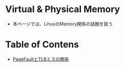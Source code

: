 # Virtual & Physical Memory
 - 本ページでは、LinuxのMemory関係の話題を扱う  
 
# Table of Contens
 - [PageFaultとTLBミスの関係](PTEandTLB.md)
